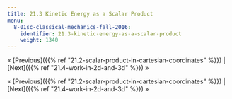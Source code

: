 ```yaml
---
title: 21.3 Kinetic Energy as a Scalar Product
menu:
  8-01sc-classical-mechanics-fall-2016:
    identifier: 21.3-kinetic-energy-as-a-scalar-product
    weight: 1340
---
```

« [Previous]({{% ref "21.2-scalar-product-in-cartesian-coordinates" %}}) | [Next]({{% ref "21.4-work-in-2d-and-3d" %}}) »

« [Previous]({{% ref "21.2-scalar-product-in-cartesian-coordinates" %}}) | [Next]({{% ref "21.4-work-in-2d-and-3d" %}}) »